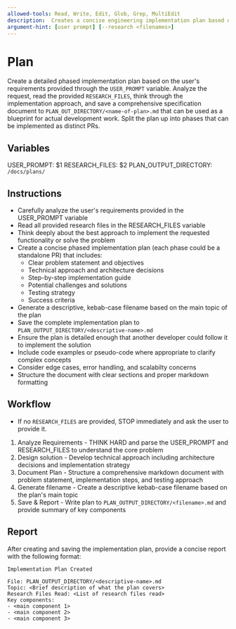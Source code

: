 ```yaml
---
allowed-tools: Read, Write, Edit, Glob, Grep, MultiEdit
description:  Creates a concise engineering implementation plan based on user requirements reading previously created reasearch files and saves it to plans directory.
argument-hint: [user prompt] [--research <filenames>] 
---
```


# Plan

Create a detailed phased implementation plan based on the user's requirements provided through the `USER_PROMPT` variable. Analyze the request, read the provided `RESEARCH_FILES`, think through the implementation approach, and save a comprehensive specification document to `PLAN_OUT_DIRECTORY/<name-of-plan>.md` that can be used as a blueprint for actual development work. Split the plan up into phases that can be implemented as distinct PRs.

## Variables 

USER_PROMPT: $1
RESEARCH_FILES: $2
PLAN_OUTPUT_DIRECTORY: `/docs/plans/`

## Instructions

- Carefully analyze the user's requirements provided in the USER_PROMPT variable
- Read all provided research files in the RESEARCH_FILES variable
- Think deeply about the best approach to implement the requested functionality or solve the problem
- Create a concise phased implementation plan (each phase could be a standalone PR) that includes:
    - Clear problem statement and objectives
    - Technical approach and architecture decisions
    - Step-by-step implementation guide
    - Potential challenges and solutions
    - Testing strategy
    - Success criteria
- Generate a descriptive, kebab-case filename based on the main topic of the plan
- Save the complete implementation plan to `PLAN_OUTPUT_DIRECTORY/<descriptive-name>.md`
- Ensure the plan is detailed enough that another developer could follow it to implement the solution
- Include code examples or pseudo-code where appropriate to clarify complex concepts
- Consider edge cases, error handling, and scalabilty concerns
- Structure the document with clear sections and proper markdown formatting

## Workflow

- If no `RESEARCH_FILES` are provided, STOP immediately and ask the user to provide it.

1. Analyze Requirements - THINK HARD and parse the USER_PROMPT and RESEARCH_FILES to understand the core problem
2. Design solution - Develop technical approach including architecture decisions and implementation strategy
3. Document Plan - Structure a comprehensive markdown document with problem statement, implementation steps, and testing approach
4. Generate filename - Create a descriptive kebab-case filename based on the plan's main topic
5. Save & Report - Write plan to `PLAN_OUTPUT_DIRECTORY/<filename>.md` and provide summary of key components

## Report 

After creating and saving the implementation plan, provide a concise report with the following format: 

```
Implementation Plan Created

File: PLAN_OUTPUT_DIRECTORY/<descriptive-name>.md
Topic: <Brief description of what the plan covers>
Research Files Read: <List of research files read>
Key components: 
- <main component 1>
- <main component 2>
- <main component 3>
```
